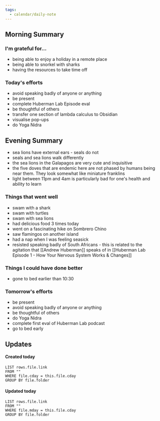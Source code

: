 ```yaml
---
tags:
  - calendar/daily-note
---
```


## Morning Summary

### I'm grateful for...

- being able to enjoy a holiday in a remote place
- being able to snorkel with sharks 
- having the resources to take time off

### Today's efforts

- avoid speaking badly of anyone or anything
- be present 
- complete Huberman Lab Episode eval 
- be thoughtful of others
- transfer one section of lambda calculus to Obsidian
- visualise pop-ups
- do Yoga Nidra

## Evening Summary

- sea lions have external ears - seals do not
- seals and sea lions walk differently 
- the sea lions in the Galapagos are very cute and inquisitive
- the five doves that are endemic here are not phased by humans being near them. They look somewhat like miniature franklins
- light between 11pm and 4am is particularly bad for one's health and ability to learn

### Things that went well

- swam with a shark
- swam with turtles
- swam with sea lions
- had delicious food 3 times today
- went on a fascinating hike on Sombrero Chino
- saw flamingos on another island
- had a nap when I was feeling seasick
- resisted speaking badly of South Africans - this is related to the agitation that [[Andrew Huberman]] speaks of in [[Huberman Lab Episode 1 - How Your Nervous System Works & Changes]]

### Things I could have done better

- gone to bed earlier than 10:30

### Tomorrow's efforts

- be present
- avoid speaking badly of anyone or anything
- be thoughtful of others
- do Yoga Nidra
- complete first eval of Huberman Lab podcast
- go to bed early

## Updates

#### Created today

```dataview
LIST rows.file.link
FROM ""
WHERE file.cday = this.file.cday
GROUP BY file.folder
```

#### Updated today

```dataview
LIST rows.file.link
FROM ""
WHERE file.mday = this.file.cday
GROUP BY file.folder
```
